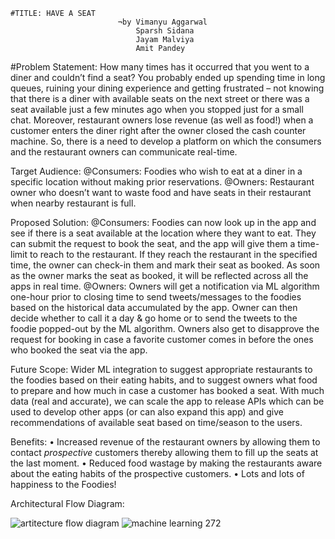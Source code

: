    #TITLE: HAVE A SEAT
					        ¬by Vimanyu Aggarwal
					            Sparsh Sidana
					            Jayam Malviya
					            Amit Pandey

#Problem Statement:
How many times has it occurred that you went to a diner and couldn’t find a seat? You probably ended up spending time in long queues, ruining your dining experience and getting frustrated – not knowing that there is a diner with available seats on the next street or there was a seat available just a few minutes ago when you stopped just for a small chat.
Moreover, restaurant owners lose revenue (as well as food!) when a customer enters the diner right after the owner closed the cash counter machine. So, there is a need to develop a platform on which the consumers and the restaurant owners can communicate real-time. 

Target Audience:
@Consumers: Foodies who wish to eat at a diner in a specific location without making prior reservations.
@Owners: Restaurant owner who doesn’t want to waste food and have seats in their restaurant when nearby restaurant is full.

Proposed Solution:
@Consumers: Foodies can now look up in the app and see if there is a seat available at the location where they want to eat. They can submit the request to book the seat, and the app will give them a time-limit to reach to the restaurant. If they reach the restaurant in the specified time, the owner can check-in them and mark their seat as booked. As soon as the owner marks the seat as booked, it will be reflected across all the apps in real time.
@Owners: Owners will get a notification via ML algorithm one-hour prior to closing time to send tweets/messages to the foodies based on the historical data accumulated by the app. Owner can then decide whether to call it a day & go home or to send the tweets to the foodie popped-out by the ML algorithm. Owners also get to disapprove the request for booking in case a favorite customer comes in before the ones who booked the seat via the app.

Future Scope:
Wider ML integration to suggest appropriate restaurants to the foodies based on their eating habits, and to suggest owners what food to prepare and how much in case a customer has booked a seat. With much data (real and accurate), we can scale the app to release APIs which can be used to develop other apps (or can also expand this app) and give recommendations of available seat based on time/season to the users.

Benefits:
•	Increased revenue of the restaurant owners by allowing them to contact *prospective* customers thereby allowing them to fill up the seats at the last moment.
•	Reduced food wastage by making the restaurants aware about the eating habits of the prospective customers.
•	Lots and lots of happiness to the Foodies!

Architectural Flow Diagram:

![artitecture flow diagram](https://cloud.githubusercontent.com/assets/21698271/19756814/120493d0-9bd4-11e6-9e3a-f96cbe620a41.png)
![machine learning 272](https://cloud.githubusercontent.com/assets/21698271/19756815/12053038-9bd4-11e6-8983-8a803a967978.png)

